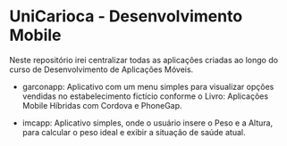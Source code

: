 # UniCarioca - Desenvolvimento Mobile


Neste repositório irei centralizar todas as aplicações criadas ao longo do curso de Desenvolvimento de Aplicações Móveis.

- garconapp:
Aplicativo com um menu simples para visualizar opções vendidas no estabelecimento fictício conforme o Livro: Aplicações Mobile Híbridas com Cordova e PhoneGap.

- imcapp:
Aplicativo simples, onde o usuário insere o Peso e a Altura, para calcular o peso ideal e exibir a situação de saúde atual.
